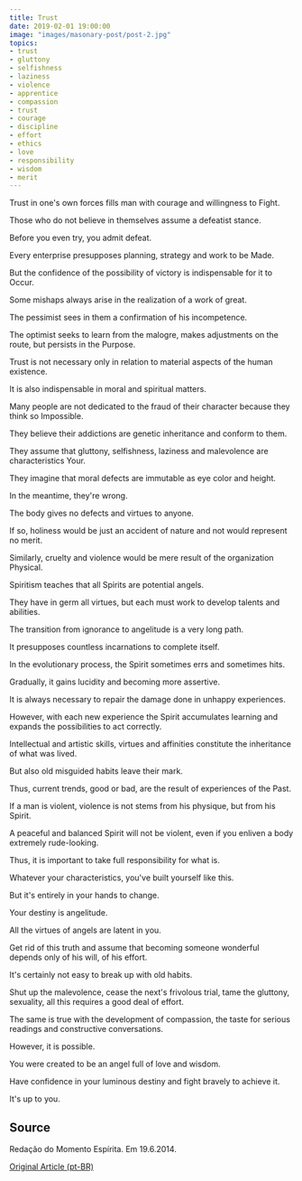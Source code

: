 ```yaml
---
title: Trust
date: 2019-02-01 19:00:00
image: "images/masonary-post/post-2.jpg"
topics: 
- trust
- gluttony
- selfishness
- laziness
- violence
- apprentice
- compassion
- trust
- courage
- discipline
- effort
- ethics
- love
- responsibility
- wisdom
- merit
---
```


Trust in one's own forces fills man with courage and willingness to
Fight.

Those who do not believe in themselves assume a defeatist stance.

Before you even try, you admit defeat.

Every enterprise presupposes planning, strategy and work to be
Made.

But the confidence of the possibility of victory is indispensable for it to
Occur.

Some mishaps always arise in the realization of a work of great.

The pessimist sees in them a confirmation of his incompetence.

The optimist seeks to learn from the malogre, makes adjustments on the route, but persists in the
Purpose.

Trust is not necessary only in relation to material aspects of the
human existence.

It is also indispensable in moral and spiritual matters.

Many people are not dedicated to the fraud of their character because they think so
Impossible.

They believe their addictions are genetic inheritance and conform to them.

They assume that gluttony, selfishness, laziness and malevolence are characteristics
Your.

They imagine that moral defects are immutable as eye color and height.

In the meantime, they're wrong.

The body gives no defects and virtues to anyone.

If so, holiness would be just an accident of nature and not
would represent no merit.

Similarly, cruelty and violence would be mere result of the organization
Physical.

Spiritism teaches that all Spirits are potential angels.

They have in germ all virtues, but each must work to develop
talents and abilities.

The transition from ignorance to angelitude is a very long path.

It presupposes countless incarnations to complete itself.

In the evolutionary process, the Spirit sometimes errs and sometimes hits.

Gradually, it gains lucidity and becoming more assertive.

It is always necessary to repair the damage done in unhappy experiences.

However, with each new experience the Spirit accumulates learning and expands the
possibilities to act correctly.

Intellectual and artistic skills, virtues and affinities constitute the
inheritance of what was lived.

But also old misguided habits leave their mark.

Thus, current trends, good or bad, are the result of experiences of the
Past.

If a man is violent, violence is not stems from his physique, but from his
Spirit.

A peaceful and balanced Spirit will not be violent, even if you enliven a body
extremely rude-looking.

Thus, it is important to take full responsibility for what is.

Whatever your characteristics, you've built yourself like this.

But it's entirely in your hands to change.

Your destiny is angelitude.

All the virtues of angels are latent in you.

Get rid of this truth and assume that becoming someone wonderful depends
only of his will, of his effort.

It's certainly not easy to break up with old habits.

Shut up the malevolence, cease the next's frivolous trial, tame the gluttony,
sexuality, all this requires a good deal of effort.

The same is true with the development of compassion, the taste for serious readings
and constructive conversations.

However, it is possible.

You were created to be an angel full of love and wisdom.

Have confidence in your luminous destiny and fight bravely to achieve it.

It's up to you.



## Source
Redação do Momento Espírita.
Em 19.6.2014.

[Original Article (pt-BR)](http://www.momento.com.br/pt/ler_texto.php?id=4167)
